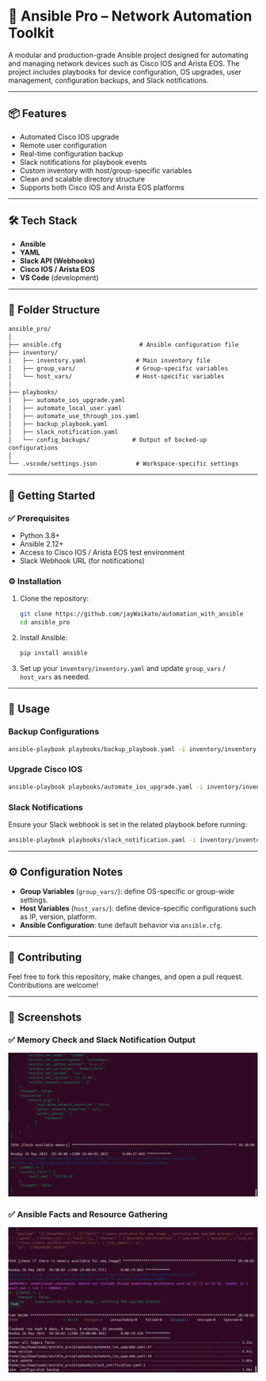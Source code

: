 # 🚀 Ansible Pro – Network Automation Toolkit

A modular and production-grade Ansible project designed for automating and managing network devices such as Cisco IOS and Arista EOS. The project includes playbooks for device configuration, OS upgrades, user management, configuration backups, and Slack notifications.

---

## 📦 Features

- Automated Cisco IOS upgrade
- Remote user configuration
- Real-time configuration backup
- Slack notifications for playbook events
- Custom inventory with host/group-specific variables
- Clean and scalable directory structure
- Supports both Cisco IOS and Arista EOS platforms

---

## 🛠 Tech Stack

- **Ansible**
- **YAML**
- **Slack API (Webhooks)**
- **Cisco IOS / Arista EOS**
- **VS Code** (development)

---

## 📁 Folder Structure

```
ansible_pro/
│
├── ansible.cfg                      # Ansible configuration file
├── inventory/
│   ├── inventory.yaml              # Main inventory file
│   ├── group_vars/                 # Group-specific variables
│   └── host_vars/                  # Host-specific variables
│
├── playbooks/
│   ├── automate_ios_upgrade.yaml
│   ├── automate_local_user.yaml
│   ├── automate_use_through_ios.yaml
│   ├── backup_playbook.yaml
│   ├── slack_notification.yaml
│   └── config_backups/            # Output of backed-up configurations
│
└── .vscode/settings.json           # Workspace-specific settings
```

---

## 🚀 Getting Started

### ✅ Prerequisites

- Python 3.8+
- Ansible 2.12+
- Access to Cisco IOS / Arista EOS test environment
- Slack Webhook URL (for notifications)

### ⚙️ Installation

1. Clone the repository:
   ```bash
   git clone https://github.com/jayWaikato/automation_with_ansible
   cd ansible_pro
   ```

2. Install Ansible:
   ```bash
   pip install ansible
   ```

3. Set up your `inventory/inventory.yaml` and update `group_vars` / `host_vars` as needed.

---

## 🧪 Usage

### Backup Configurations

```bash
ansible-playbook playbooks/backup_playbook.yaml -i inventory/inventory.yaml
```

### Upgrade Cisco IOS

```bash
ansible-playbook playbooks/automate_ios_upgrade.yaml -i inventory/inventory.yaml
```

### Slack Notifications

Ensure your Slack webhook is set in the related playbook before running:

```bash
ansible-playbook playbooks/slack_notification.yaml -i inventory/inventory.yaml
```

---

## ⚙️ Configuration Notes

- **Group Variables** (`group_vars/`): define OS-specific or group-wide settings.
- **Host Variables** (`host_vars/`): define device-specific configurations such as IP, version, platform.
- **Ansible Configuration**: tune default behavior via `ansible.cfg`.

---

## 🤝 Contributing

Feel free to fork this repository, make changes, and open a pull request. Contributions are welcome!

---

## 📸 Screenshots

### ✅ Memory Check and Slack Notification Output

![Memory Check Output](ansible_upgrade_step1.png)

### ✅ Ansible Facts and Resource Gathering

![Resource Gathering Output](ansible_upgrade_step2.png)
